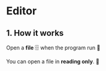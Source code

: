# Editor

## 1. How it works

Open a **file** 🗄️ when the program run 🏃

You can open a file in **reading only**. 📂
